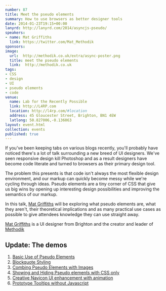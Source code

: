 ```yaml
---
number: 87
title: Meet the pseudo elements
summary: How to use browsers as better designer tools
date: 2014-01-23T19:15+00:00
lanyrd: http://lanyrd.com/2014/asyncjs-pseudo/
speakers:
- name: Mat Griffiths
  link: https://twitter.com/Mat_Methodik
sponsors:
image:
  url:  http://methodik.co.uk/extra/async-poster.png
  title: meet the pseudo elements
  link:  http://methodik.co.uk
tags:
- CSS
- design
- UI
- pseudo elements
- code
venue:
  name: Lab for the Recently Possible
  link: http://L4RP.com
  location: http://l4rp.com/#location
  address: 45 Gloucester Street, Brighton, BN1 4EW
  latlong: 50.827006,-0.136063
layout: event.html
collection: events
published: true
---
```


If you've been keeping tabs on various blogs recently, you'll probably have noticed there's a lot of talk surrounding a new breed of UI designers. We've seen responsive design kill Photoshop and as a result designers have become code literate and turned to browsers as their primary design tool.

The problem this presents is that code isn't always the most flexible design environment, and our markup can quickly become messy while we're cycling through ideas. Pseudo elements are a tiny corner of CSS that give us big wins by opening up interesting design possibilities and improving the semantics of our markup.

In this talk, [Mat Griffiths](https://twitter.com/Mat_Methodik) will be exploring what pseudo elements are, what they aren't, their theoretical implications and as many practical use cases as possible to give attendees knowledge they can use straight away.

[Mat Griffiths](https://twitter.com/Mat_Methodik) is a UI designer from Brighton and the creator and leader of [Methodik](http://methodik.co.uk)

## Update: The demos

1. [Basic Use of Pseudo Elements](http://codepen.io/methodik/pen/xrfEH)
1. [Blockquote Styling](http://codepen.io/methodik/pen/KFlhr)
1. [Combing Pseudo Elements with Images](http://codepen.io/methodik/pen/HenvK)
1. [Showing and Hiding Pseudo elements with CSS only](http://codepen.io/methodik/pen/knKvb)
1. [Creative Navicon UI enhancement with animation](http://codepen.io/methodik/pen/djtGF)
1. [Prototype Tooltips without Javascript](http://codepen.io/methodik/pen/BCGkj)
